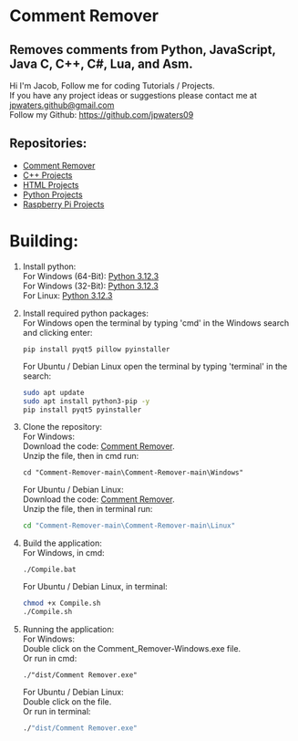 # Comment Remover
Removes comments from Python, JavaScript, Java C, C++, C#, Lua, and Asm.
---
Hi I'm Jacob,
Follow me for coding Tutorials / Projects.\
If you have any project ideas or suggestions please contact me at jpwaters.github@gmail.com \
Follow my Github: https://github.com/jpwaters09

## Repositories:
- [Comment Remover](https://github.com/Jpwaters09/Comment-Remover)
- [C++ Projects](https://github.com/Jpwaters09/CPP-Projects)
- [HTML Projects](https://github.com/Jpwaters09/HTML-Projects)
- [Python Projects](https://github.com/Jpwaters09/Python-Projects)
- [Raspberry Pi Projects](https://github.com/Jpwaters09/Raspberry-Pi-Projects)

# Building:
1. Install python: \
   For Windows (64-Bit): [Python 3.12.3](https://www.python.org/ftp/python/3.12.3/python-3.12.3-amd64.exe) \
   For Windows (32-Bit): [Python 3.12.3](https://www.python.org/ftp/python/3.12.3/python-3.12.3.exe) \
   For Linux: [Python 3.12.3](https://www.python.org/ftp/python/3.12.3/Python-3.12.3.tgz)
   
2. Install required python packages: \
   For Windows open the terminal by typing 'cmd' in the Windows search and clicking enter:
   ```batch
   pip install pyqt5 pillow pyinstaller
   ```

   For Ubuntu / Debian Linux open the terminal by typing 'terminal' in the search:
   ```bash
   sudo apt update
   sudo apt install python3-pip -y
   pip install pyqt5 pyinstaller
   ```

4. Clone the repository: \
   For Windows: \
   Download the code: [Comment Remover](https://github.com/Jpwaters09/Comment-Remover/archive/refs/heads/main.zip). \
   Unzip the file, then in cmd run:
   ```batch
   cd "Comment-Remover-main\Comment-Remover-main\Windows"
   ```

   For Ubuntu / Debian Linux: \
   Download the code: [Comment Remover](https://github.com/Jpwaters09/Comment-Remover/archive/refs/heads/main.zip). \
   Unzip the file, then in terminal run:
   ```bash
   cd "Comment-Remover-main\Comment-Remover-main\Linux"
   ```

5. Build the application: \
   For Windows, in cmd:
   ```batch
   ./Compile.bat
   ```
   
   For Ubuntu / Debian Linux, in terminal:
   ```bash
   chmod +x Compile.sh
   ./Compile.sh
   ```

6. Running the application: \
   For Windows: \
   Double click on the Comment_Remover-Windows.exe file. \
   Or run in cmd:
   ```batch
   ./"dist/Comment Remover.exe"
   ```

   For Ubuntu / Debian Linux: \
   Double click on the file. \
   Or run in terminal:
   ```bash
   ./"dist/Comment Remover.exe"
   ```
